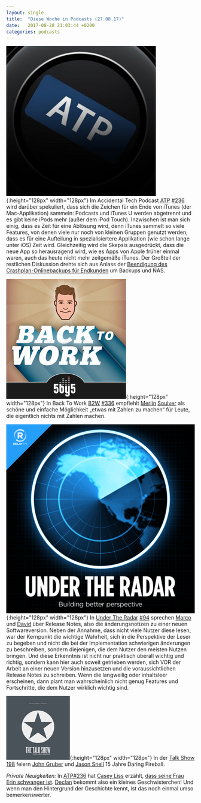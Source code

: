 ```yaml
---
layout: single
title:  "Diese Woche in Podcasts (27.08.17)"
date:   2017-08-28 21:03:44 +0200
categories: podcasts
---
```

![ATP](/assets/images/atp_400x400.jpg){:height="128px" width="128px"} Im Accidental Tech Podcast [ATP](https://atp.fm/) [#236](http://atp.fm/episodes/236) wird dar&uuml;ber spekuliert, dass sich die Zeichen f&uuml;r ein Ende von iTunes (der Mac-Applikation) sammeln: Podcasts und iTunes U werden abgetrennt und es gibt keine iPods mehr (außer dem iPod Touch). Inzwischen ist man sich einig, dass es Zeit f&uuml;r eine Abl&ouml;sung wird, denn iTunes sammelt so viele Features, von denen viele nur noch von kleinen Gruppen genutzt werden, dass es f&uuml;r eine Aufteilung in spezialisiertere Applikation (wie schon lange unter iOS) Zeit wird. Gleichzeitig wird die Skepsis ausgedr&uuml;ckt, dass die neue App so herausragend wird, wie es Apps von Apple fr&uuml;her einmal waren, auch das heute nicht mehr zeitgem&auml;ße iTunes.  Der Großteil der restlichen Diskussion drehte sich aus Anlass der [Beendigung des Crashplan-Onlinebackups f&uuml;r Endkunden](http://tidbits.com/article/17412) um Backups und NAS. 

![B2W](/assets/images/b2w_quarter.jpg){:height="128px" width="128px"} In Back To Work [B2W](http://5by5.tv/b2w) [#336](http://5by5.tv/b2w/336) empfiehlt [Merlin](https://twitter.com/hotdogsladies) [Soulver](http://www.acqualia.com/soulver/) als sch&ouml;ne und einfache M&ouml;glichkeit „etwas mit Zahlen zu machen“ f&uuml;r Leute, die eigentlich nichts mit Zahlen machen. 

![Under The Radar](/assets/images/radar_artwork.png){:height="128px" width="128px"} In [Under The Radar](https://www.relay.fm/radar) [#94](https://www.relay.fm/radar/94) sprechen [Marco](https://marco.org/) und [David](https://twitter.com/_davidsmith) &uuml;ber Release Notes, also die &auml;nderungsnotizen zu einer neuen Softwareversion. Neben der Annahme, dass nicht viele Nutzer diese lesen, war der Kernpunkt die wichtige Wahrheit, sich in die Perspektive der Leser zu begeben und nicht die bei der Implementation schwierigen &auml;nderungen zu beschreiben, sondern diejenigen, die dem Nutzer den meisten Nutzen bringen. Und diese Erkenntnis ist nicht nur praktisch &uuml;berall wichtig und richtig, sondern kann hier auch soweit getrieben werden, sich VOR der Arbeit an einer neuen Version hinzusetzen und die voraussichtlichen Release Notes zu schreiben. Wenn die langweilig oder inhaltsleer erscheinen, dann plant man wahrscheinlich nicht genug Features und Fortschritte, die dem Nutzer wirklich wichtig sind.   

![The Talk Show](/assets/images/talkshow_170x170bb.jpg){:height="128px" width="128px"} In der [Talk Show](https://daringfireball.net/thetalkshow/) [198](https://daringfireball.net/thetalkshow/2017/08/25/ep-198) feiern [John Gruber](https://twitter.com/gruber) und [Jason Snell](https://twitter.com/jsnell) 15 Jahre Daring Fireball. 

_Private Neuigkeiten:_ In [ATP#236](http://atp.fm/episodes/236) hat [Casey Liss](https://twitter.com/caseyliss) erz&auml;hlt, [dass seine Frau Erin schwanger ist](https://www.caseyliss.com/2017/8/17/same-as-it-ever-was). [Declan](https://www.caseyliss.com/2014/10/30/declan) bekommt also ein kleines Geschwisterchen! Und wenn man den Hintergrund der Geschichte kennt, ist das noch einmal umso bemerkenswerter.


